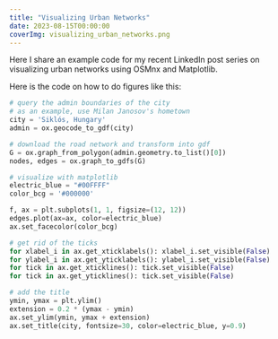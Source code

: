 ```yaml
---
title: "Visualizing Urban Networks"
date: 2023-08-15T00:00:00
coverImg: visualizing_urban_networks.png
---
```


Here I share an example code for my recent LinkedIn post series on visualizing urban networks using OSMnx and Matplotlib.



<!--more-->


Here is the code on how to do figures like this:

```python
# query the admin boundaries of the city
# as an example, use Milan Janosov's hometown
city = 'Siklós, Hungary'
admin = ox.geocode_to_gdf(city)

# download the road network and transform into gdf
G = ox.graph_from_polygon(admin.geometry.to_list()[0])
nodes, edges = ox.graph_to_gdfs(G)

# visualize with matplotlib
electric_blue = "#00FFFF"
color_bcg = '#000000'

f, ax = plt.subplots(1, 1, figsize=(12, 12))
edges.plot(ax=ax, color=electric_blue)
ax.set_facecolor(color_bcg)

# get rid of the ticks
for xlabel_i in ax.get_xticklabels(): xlabel_i.set_visible(False)
for ylabel_i in ax.get_yticklabels(): ylabel_i.set_visible(False)
for tick in ax.get_xticklines(): tick.set_visible(False)
for tick in ax.get_yticklines(): tick.set_visible(False)

# add the title
ymin, ymax = plt.ylim()
extension = 0.2 * (ymax - ymin)
ax.set_ylim(ymin, ymax + extension)
ax.set_title(city, fontsize=30, color=electric_blue, y=0.9)

```
